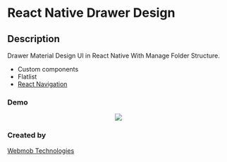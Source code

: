 # React Native Drawer Design

## Description
   Drawer Material Design UI in React Native With Manage Folder Structure.
   - Custom components 
   - Flatlist 
   - [React Navigation](https://reactnavigation.org/)
   
### Demo

<p align="center">
<img src="https://user-images.githubusercontent.com/30282130/35150598-fbb3ad4e-fd40-11e7-9fc2-9dae967db3ee.gif" />
</p>
   
### Created by 
[Webmob Technologies](https://webmobtech.com/)
